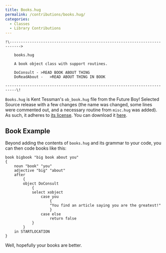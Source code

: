 ```yaml
---
title: Books.hug
permalink: /contributions/books.hug/
categories: 
  - Classes
  - Library Contributions
---
```


    !\--------------------------------------------------------------------------->

        books.hug

        A book object class with support routines.

        DoConsult - >READ BOOK ABOUT THING
        DoReadAbout -   >READ ABOUT THING IN BOOK

    ---------------------------------------------------------------------------\!

`Books.hug` is Kent Tessman's `ob_book.hug` file from the Future Boy!
Selected Source release with a few changes (the name was changed, some
lines were commented out, and a necessary routine from `misc.hug` was
added). As such, it adheres to 
[its license](misc/future-boy-license/). You can
download it [here](https://github.com/hugoif/library-contributions/blob/main/books.hug).

## Book Example

Beyond adding the contents of `books.hug` and its grammar to your code,
you can then code books like this:

    book bigbook "big book about you"
    {
        noun "book" "you"
        adjective "big" "about"
        after
            {
            object DoConsult
                {
                select xobject
                    case you
                        {
                        "You find an article saying you are the greatest!"
                        }
                    case else
                        return false
                }
            }
        in STARTLOCATION
    }

Well, hopefully your books are better.
